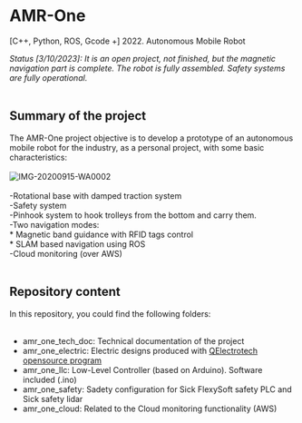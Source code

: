 # AMR-One
 [C++, Python, ROS, Gcode +] 2022. Autonomous Mobile Robot<br>

_Status [3/10/2023]: It is an open project, not finished, but the magnetic navigation part is complete. The robot is fully assembled. Safety systems are fully operational._
 <br><br>

## Summary of the project

The AMR-One project objective is to develop a prototype of an autonomous mobile robot for the industry, as a personal project, with some basic characteristics:<br><br>
![IMG-20200915-WA0002](https://github.com/aalonsopuig/AMR-One/assets/57196844/9ba1acd2-3efd-4d62-b5dd-7c5b9c45eb7f)
<br><br>
-Rotational base with damped traction system<br>
-Safety system<br>
-Pinhook system to hook trolleys from the bottom and carry them.<br>
-Two navigation modes:<br>
    * Magnetic band guidance with RFID tags control<br>
    * SLAM based navigation using ROS<br>
-Cloud monitoring (over AWS)<br><br>

## Repository content

In this repository, you could find the following folders:<br>
<br>

- amr_one_tech_doc: Technical documentation of the project<br>
- amr_one_electric: Electric designs produced with [QElectrotech opensource program](https://qelectrotech.org/)
- amr_one_llc: Low-Level Controller (based on Arduino). Software included (.ino)
- amr_one_safety: Sadety configuration for Sick FlexySoft safety PLC and Sick safety lidar
- amr_one_cloud: Related to the Cloud monitoring functionality (AWS)
